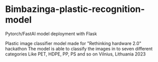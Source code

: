 # Bimbazinga-plastic-recognition-model
Pytorch/FastAI model deployment with Flask

Plastic image classifier model made for "Rethinking hardware 2.0" hackathon
The model is able to classify the images in to seven different categories
Like PET, HDPE, PP, PS and so on
Vilnius, Lithuania 2023
